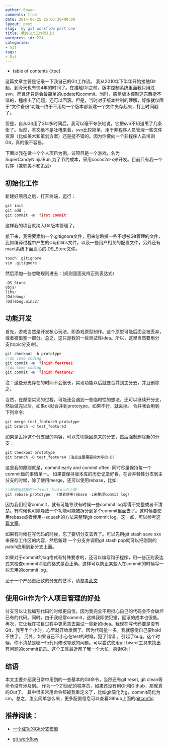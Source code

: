```yaml
---
author: 0owen
comments: true
date: 2014-06-25 15:03:36+00:00
layout: post
slug: 'my git workflow part one'
title: 我的Git工作流(上)
wordpress_id: 224
categories:
- Git
tags:
- Git
---
```


* table of contents
{:toc}

这篇文章主要是记录一下我自己的Git工作流。
我从2010年下半年开始接触Git起，到今天也有快4年的时间了。在接触Git之前，版本控制系统里面我只用过svn，而且还只是会最简单的update和commit。当时，感觉版本控制这东西挺不错的，程序出了问题，还可以回滚。但是，当时对于版本控制的理解，好像就仅限于“文件备份”功能--终于不用每一个版本都新建一个文件夹存起来，打上时间戳了。

<!-- more -->

但是，自从Git用了3年多时间后，我可以毫不夸张地说，它把svn不知道甩了几条街了。当然，本文绝不是吐槽来着，svn比较简单，用于非程序人员管理一些文件资源（比如美术和策划方案）还是挺不错的。因为你要向一个非程序人员培训Git，真的很不容易。

下面以我在做一个个人项目为例，该项目是一个游戏，名为SuperCandyNinjiaRun,为了节约成本，采用cocos2d-x来开发。目前只有我一个程序（兼职美术和策划）

## 初始化工作

新建好项目之后，打开终端，运行：

```cpp
git init
git add .
git commit -m 'first commit'
```

这样我的项目就纳入Git版本管理了。

接下来，我需要添加一个.gitignore文件，用来忽略掉一些不想被Git管理的文件，比如编译过程中产生的Obj和libs文件，以及一些用户相关的配置文件，另外还有mact系统下面恶心的.DS_Store文件。

```cpp
touch .gitignore
vim .gitignore
```

然后添加一些忽略规则进去：(规则里面支持正则表达式）

```cpp
.DS_Store
objs/
libs/
[Dd]ebug/
[Dd]ebug.win32/
```

## 功能开发

首先，游戏当然是开发核心玩法，即游戏原型制作。这个原型可能后面会被丢弃，或者被借鉴一部分。总之，这只是我的一些测试性idea。所以，这里当然要用分支(topic分支)啦。

```cpp
git checkout -b prototype
//do some coding
git commit -m 'finish featrue1'
//do some coding
git commit -m 'finish feature2'
```
注：这些分支存在的时间不会很长，实现功能以后就要合并到主分去，并且删除之。

当然，在原型实现的过程，可能还会遇到一些临时性的想法，还可以继续开分支，然后做完以后，如果ok就合并到prototype，如果不行，就丢掉。
合并我会用到下列命令:

```cpp
git merge test_feature3 prototype
git branch -d test_feature3
```

如果是丢掉这个分支里的内容，可以先切换回原来的分支，然后强制删除新的分支：

```cpp
git checkout prototype
git branch -D test_feature4 (注意这里需要用大写的-D)
```

这里我的原则就是，commit early and commit often. 同时尽量保持每一个commit做的事情单一。 如果要保持版本库的历史记录好看，在合并特性分支到主分支的时候，除了使用merge，还可以使用rebase，比如:

```cpp
//假调当前我在一个test_feature9上面
git rebase prototype  （或者使用rebase -i来整理commit log）
```

因为我们经常commit，就有可能导致有时候一些commit log写得不完整或者不清楚。有时候也可能导致一个功能可能被拆分到多个commit里面去了。这时候要使用rebase或者使用--squash的方法来整理git commit log。这一点，可以参考[这篇文章](https://sandofsky.com/blog/git-workflow.html)。

如果有时候在写代码的时候，忘了要切分支去弄了。可以先用git stash save xxx来保存工作区的内容，然后新建 一个分支并调用git stash pop就可以把刚刚的patch应用到新分支上面。

如果对于commit的log格式有特殊要求的，还可以编写钩子程序，用一些正则表达式来检查commit消息的格式是否正确。这样可以防止某些人在commit的时候写一些无用的commit log。

至于一个产品更细致的分支的艺术，请[参考此文](http://nvie.com/posts/a-successful-git-branching-model/)

## 使用Git作为个人项目管理的好处

分支可以让我编写代码的时候更自信，因为我完全不用担心自己的代码会不会破坏已有的代码。同时，由于我经常commit，这样我即使犯错，回滚的成本也很低。再次，它让我在项目过程中更愿意去尝试一些新的idea。我现在写代码要是没有Git，我写半个小时，心里就开始发慌了。因为代码量一多，我就感觉自己要hold不住了。
另外，如果自己不小心在test的时候，犯了错误 ，引起了bug。这个时候，你不清楚是哪一行代码修改导致的问题。可以尝试使用git bisect工具来找出有问题的commit记录。这个工具最近帮了我一个大忙，感谢Git！

## 结语

本文主要介绍我日常中用到的一些基本的Git命令，当然还有git reset, git clean等命令没有涉及到。
作为一个21世纪的程序员，如果还没有用Git和Github，那就真的Out了。
其中很多常用命令都被我重定义了，比如git简化为g，commit简化为cm。总之，怎么简单怎么来，更多配置信息可以查看Github上面的[gitconfig](https://github.com/andyque/dotfiles/blob/master/.gitconfig)

## 推荐阅读：

  * [一个成功的Git分支模型](http://nvie.com/posts/a-successful-git-branching-model/)

  * [git workflow](https://sandofsky.com/blog/git-workflow.html)

